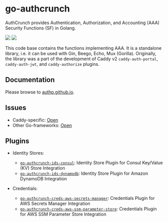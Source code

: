 # go-authcrunch

AuthCrunch provides Authentication, Authorization, and Accounting (AAA)
Security Functions (SF) in Golang.

<a href="https://github.com/greenpau/go-authcrunch/actions/" target="_blank"><img src="https://github.com/greenpau/go-authcrunch/workflows/build/badge.svg?branch=main"></a>
<a href="https://pkg.go.dev/github.com/greenpau/go-authcrunch" target="_blank"><img src="https://img.shields.io/badge/godoc-reference-blue.svg"></a>

This code base contains the functions implementing AAA. It is a
standalone library, i.e. it can be used with Gin, Beego, Echo,
Mux (Gorilla). Originally, the library was a part of the development
of Caddy v2 `caddy-auth-portal`, `caddy-auth-jwt`, and
`caddy-authorize` plugins.

## Documentation

Please browse to [authp.github.io](https://authp.github.io/).

## Issues

* Caddy-specific: [Open](https://github.com/greenpau/caddy-security/issues/new/choose)
* Other Go-frameworks: [Open](https://github.com/greenpau/go-authcrunch/issues/new/choose)

## Plugins

* Identity Stores:
  - [`go-authcrunch-ids-consul`](https://github.com/greenpau/go-authcrunch-ids-consul): Identity Store Plugin for Consul Key/Value (KV) Store Integration
  - [`go-authcrunch-ids-dynamodb`](https://github.com/greenpau/go-authcrunch-ids-dynamodb): Identity Store Plugin for Amazon DynamoDB Integration

* Credentials:
  - [`go-authcrunch-creds-aws-secrets-manager`](https://github.com/greenpau/go-authcrunch-creds-aws-secrets-manager): Credentials Plugin for AWS Secrets Manager Integration
  - [`go-authcrunch-creds-aws-ssm-parameter-store`](https://github.com/greenpau/go-authcrunch-creds-aws-ssm-parameter-store): Credentials Plugin for AWS SSM Parameter Store Integration
